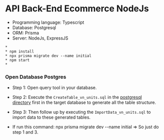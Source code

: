 # API Back-End Ecommerce NodeJs

- Programming language: Typescript
- Database: Postgresql
- ORM: Prisma
- Server: NodeJs, ExpressJS

```
*
* npm install
* npx prisma migrate dev --name initial
* npm start
*
```

### Open Database Postgres

- Step 1: Open query tool in your database.
- Step 2: Execute the `CreateTable_vn_units.sql` in the [postgresql directory](postgresql) first in the target database to generate all the table structure.
- Step 3: Then follow up by executing the `ImportData_vn_units.sql` to import data to these generated tables.

- If run this command: npx prisma migrate dev --name initial
  => So just do step 1 and 3.
